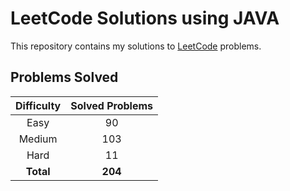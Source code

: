 # LeetCode Solutions using JAVA

This repository contains my solutions to [LeetCode](https://leetcode.com/) problems.

## Problems Solved

| Difficulty | Solved Problems |
|:----------:|:---------------:|
|    Easy    |       90        |
|   Medium   |       103       |
|    Hard    |       11        |
| **Total**  |     **204**     |
